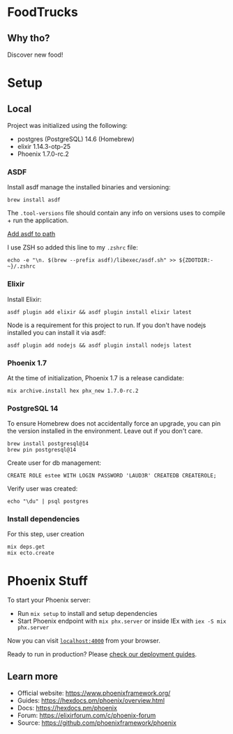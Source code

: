 # FoodTrucks

## Why tho?

Discover new food!

# Setup

## Local

Project was initialized using the following:

* postgres (PostgreSQL) 14.6 (Homebrew)
* elixir 1.14.3-otp-25
* Phoenix 1.7.0-rc.2

### ASDF

Install asdf manage the installed binaries and versioning:

```
brew install asdf
```

The `.tool-versions` file should contain any info on versions uses to compile + run the application.

[Add asdf to path](https://asdf-vm.com/guide/getting-started.html#_3-install-asdf)

I use ZSH so added this line to my `.zshrc` file:

```
echo -e "\n. $(brew --prefix asdf)/libexec/asdf.sh" >> ${ZDOTDIR:-~}/.zshrc
```

### Elixir

Install Elixir:

```
asdf plugin add elixir && asdf plugin install elixir latest
```

Node is a requirement for this project to run. If you don't have nodejs installed you can install it via asdf:

```
asdf plugin add nodejs && asdf plugin install nodejs latest
```

### Phoenix 1.7

At the time of initialization, Phoenix 1.7 is a release candidate:

```
mix archive.install hex phx_new 1.7.0-rc.2
```

### PostgreSQL 14

To ensure Homebrew does not accidentally force an upgrade, you can pin the version installed in the environment.
Leave out if you don't care.

```
brew install postgresql@14
brew pin postgresql@14
```

Create user for db management:

```
CREATE ROLE estee WITH LOGIN PASSWORD 'LAUD3R' CREATEDB CREATEROLE;
```

Verify user was created:

```
echo "\du" | psql postgres
```

### Install dependencies

For this step, user creation

```
mix deps.get
mix ecto.create
```

# Phoenix Stuff

To start your Phoenix server:

  * Run `mix setup` to install and setup dependencies
  * Start Phoenix endpoint with `mix phx.server` or inside IEx with `iex -S mix phx.server`

Now you can visit [`localhost:4000`](http://localhost:4000) from your browser.

Ready to run in production? Please [check our deployment guides](https://hexdocs.pm/phoenix/deployment.html).

## Learn more

  * Official website: https://www.phoenixframework.org/
  * Guides: https://hexdocs.pm/phoenix/overview.html
  * Docs: https://hexdocs.pm/phoenix
  * Forum: https://elixirforum.com/c/phoenix-forum
  * Source: https://github.com/phoenixframework/phoenix
